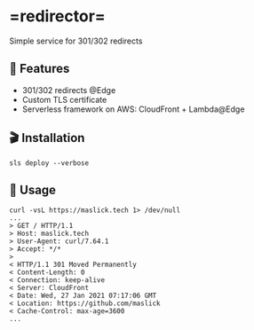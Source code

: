 # =redirector=
Simple service for 301/302 redirects 

## :rocket: Features
* 301/302 redirects @Edge
* Custom TLS certificate
* Serverless framework on AWS: CloudFront + Lambda@Edge 

## :clapper: Installation
```
sls deploy --verbose
```

## :cookie: Usage
```
curl -vsL https://maslick.tech 1> /dev/null
...
> GET / HTTP/1.1
> Host: maslick.tech
> User-Agent: curl/7.64.1
> Accept: */*
>
< HTTP/1.1 301 Moved Permanently
< Content-Length: 0
< Connection: keep-alive
< Server: CloudFront
< Date: Wed, 27 Jan 2021 07:17:06 GMT
< Location: https://github.com/maslick
< Cache-Control: max-age=3600
...
```
